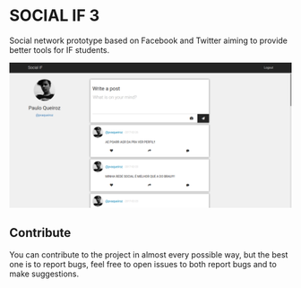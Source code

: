 # SOCIAL IF 3

Social network prototype based on Facebook and Twitter aiming to provide better tools for IF students.

![Preview](preview.png)

## Contribute

You can contribute to the project in almost every possible way, but the best one is to report bugs, feel free to open issues to both report bugs and to make suggestions.
